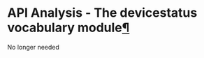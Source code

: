API Analysis - The devicestatus vocabulary module[¶](#API-Analysis-The-devicestatus-vocabulary-module)
======================================================================================================

No longer needed

